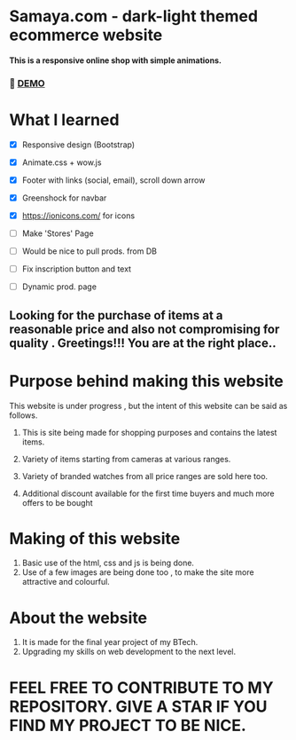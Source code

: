 # Samaya.com - dark-light themed ecommerce website
#### This is a responsive online shop with simple animations.

### :rocket: [DEMO](https://blackcrownwatches.netlify.com/)

# What I learned

 * [x] Responsive design (Bootstrap)
 * [x] Animate.css + wow.js 
 * [x] Footer with links (social, email), scroll down arrow
 * [x] Greenshock for navbar 
 * [x] https://ionicons.com/ for icons
 * [ ] Make 'Stores' Page
 * [ ] Would be nice to pull prods. from DB
 * [ ] Fix inscription button and text
 * [ ] Dynamic prod. page



## Looking for the purchase of items at a reasonable price and also not compromising for quality . Greetings!!! You are at the right place..


# Purpose behind making this website

This website is under progress , but the intent of this website can be said as follows.

1. This is site being made for shopping purposes and contains the latest items.

2. Variety of items starting from cameras at various ranges.

3. Variety of branded watches from all price ranges are sold here too.

4. Additional discount available for the first time buyers and much more offers to be bought

# Making of this website

1. Basic use of the html, css and js is being done.
2. Use of a few images are being done too , to make the site more attractive and colourful.

# About the website

1. It is made for the final year project of my BTech.
2. Upgrading my skills on web development to the next level.


# FEEL FREE TO CONTRIBUTE TO MY REPOSITORY. GIVE A STAR IF YOU FIND MY PROJECT TO BE NICE.

